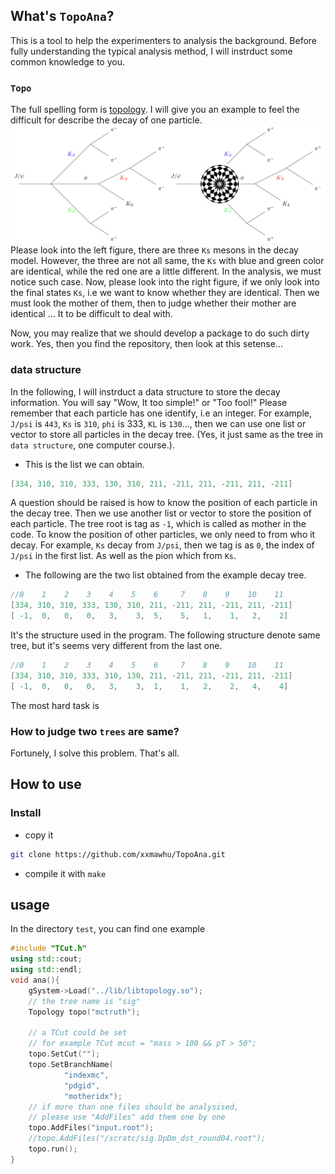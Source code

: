 ## What's `TopoAna`?
This is a tool to help the experimenters to analysis the background. Before fully understanding the typical analysis method,
I will instrduct some common knowledge to you.
### `Topo` 

The full spelling form is [topology](https://en.wikipedia.org/wiki/Topology). I will give you an example to feel the difficult for describe the decay of one particle.
![An decay instance](./util/two-1.png)
Please look into the left figure, there are three `Ks` mesons in the decay
model. However, the three are not all same, the `Ks` with blue and green color
are identical, while the red one are a little different. In the analysis, we
must notice such case. Now, please look into the right figure, if we only look
into the final states `Ks`, i.e we want to know whether they are identical. 
Then we must look the mother of them, then to judge whether their mother are
identical ... It to be difficult to deal with.

Now, you may realize that we should develop a package to do such dirty work. 
Yes, then you find the repository, then look at this setense...
### data structure

In the following, I will instrduct a data structure to store the decay
information. You will say "Wow, It too simple!" or "Too fool!"
Please remember that each particle has one identify, i.e an integer. For
example, `J/psi` is `443`, `Ks` is `310`, `phi` is 333, `KL` is `130`..., then we can use one list or vector
to store all particles in the decay tree. (Yes, it just same as the tree in
`data structure`, one computer course.).
* This is the list we can obtain.
```c++
[334, 310, 310, 333, 130, 310, 211, -211, 211, -211, 211, -211]
```

A question should be raised is how to
know the position of each particle in the decay tree. Then we use another list
or vector to store the position of each particle. The tree root is tag as `-1`,
which is called as mother in the code. To know the position of other particles,
we only need to from who it decay. For example, `Ks` decay from `J/psi`, then 
we tag is as `0`, the index of `J/psi` in the first list. As well as the pion
which from `Ks`. 
* The following are the two list obtained from the example decay tree.

```c++
//0    1    2    3    4    5    6     7    8    9    10    11
[334, 310, 310, 333, 130, 310, 211, -211, 211, -211, 211, -211]
[ -1,  0,   0,   0,   3,    3,  5,    5,   1,    1,   2,    2]
```
It's the structure used in the program.
The following structure denote same tree, but it's seems very different from the
last one.
```c++
//0    1    2    3    4    5    6     7    8    9    10    11
[334, 310, 310, 333, 310, 130, 211, -211, 211, -211, 211, -211]
[ -1,  0,   0,   0,   3,    3,  1,    1,   2,    2,   4,    4]
```
The most hard task is
### How to judge two `trees` are same?

Fortunely, I solve this problem. That's all.

## How to use

### Install 

* copy it
```bash
git clone https://github.com/xxmawhu/TopoAna.git
```
* compile it with `make`
## usage
In the directory `test`, you can find one example
```c++
#include "TCut.h"
using std::cout;
using std::endl;
void ana(){
    gSystem->Load("../lib/libtopology.so");
    // the tree name is "sig"
    Topology topo("mctruth");

    // a TCut could be set
    // for example TCut mcut = "mass > 100 && pT > 50";
    topo.SetCut("");
    topo.SetBranchName(
            "indexmc", 
            "pdgid", 
            "motheridx");
    // if more than one files should be analysised, 
    // please use "AddFiles" add them one by one
    topo.AddFiles("input.root");
    //topo.AddFiles("/scratc/sig.DpDm_dst_round04.root");
    topo.run();
}
```
